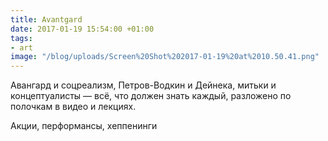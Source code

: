 ```yaml
---
title: Avantgard
date: 2017-01-19 15:54:00 +01:00
tags:
- art
image: "/blog/uploads/Screen%20Shot%202017-01-19%20at%2010.50.41.png"
---
```


Авангард и соцреализм, Петров-Водкин и Дейнека, митьки и концептуалисты — всё, что должен знать каждый, разложено по полочкам в видео и лекциях.

Акции, перформансы, хеппенинги
